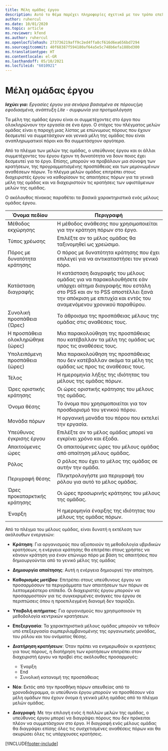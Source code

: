 ```yaml
---
title: Μέλη ομάδας έργου
description: Αυτό το θέμα παρέχει πληροφορίες σχετικά με τον τρόπο επεξεργασίας των πληροφοριών των μελών ομάδας έργου, των χαρακτηριστικών και του προγραμματισμού.
author: ruhercul
ms.date: 10/01/2020
ms.topic: article
ms.reviewer: kfend
ms.author: ruhercul
ms.openlocfilehash: 273736219aff9c2ed4ffa8cf616d6ea656bd7294
ms.sourcegitcommit: 40f68387f594180af64a5e5c748b6efa188bd300
ms.translationtype: HT
ms.contentlocale: el-GR
ms.lasthandoff: 05/10/2021
ms.locfileid: "6010921"
---
```

# <a name="project-team-members"></a>Μέλη ομάδας έργου

_**Ισχύει για:** Εργασίες έργου για σενάρια βασισμένα σε πόρους/μη εφοδιασμένα, ανάπτυξη Lite - συμφωνία για προτιμολόγηση_

Τα μέλη της ομάδας έργου είναι οι συμμετέχοντες στο έργο που ολοκληρώνουν την εργασία σε ένα έργο. Ο στόχος του πλέγματος μελών ομάδας είναι η παροχή μιας λίστας με επώνυμους πόρους που έχουν δεσμευτεί να συμμετάσχουν και γενικά μέλη της ομάδας που είναι αναπληρωματικοί πόροι και θα συμμετάσχουν αργότερα.

Από το πλέγμα των μελών της ομάδας, ο υπεύθυνος έργου και οι άλλοι συμμετέχοντες του έργου έχουν τη δυνατότητα να δουν ποιος έχει δεσμευτεί για το έργο. Επίσης, μπορούν να προβάλουν μια σύνοψη των κρατήσεων, της προγραμματισμένης προσπάθειας και των μεμονωμένων αναθέσεων πόρων. Το πλέγμα μελών ομάδας επιτρέπει στους διαχειριστές έργου να καθορίσουν τις απαιτήσεις πόρων για τα γενικά μέλη της ομάδας και να διαχειριστούν τις κρατήσεις των υφιστάμενων μελών της ομάδας.

Ο ακόλουθος πίνακας παραθέτει τα βασικά χαρακτηριστικά ενός μέλους ομάδας έργου.

| Όνομα πεδίου          | Περιγραφή                                                                                                                                                                  |
|--------------------------|-----------------------------------------------------------------------------------------------------------------------------------------------------------------------------------|
| Μέθοδος εκχώρησης        | Η μέθοδος ανάθεσης που χρησιμοποιείται για την κράτηση πόρων στο έργο.                                                                         |
| Τύπος χρέωσης             | Επιλέξτε αν το μέλος ομάδας θα ταξινομηθεί ως χρεώσιμο.                                                                                                                                       |
| Πόρος με δυνατότητα κράτησης        | Ο πόρος με δυνατότητα κράτησης που έχει επιλεγεί για να αντικαταστήσει τον γενικό πόρο.                                                                                                                   |
| Κατάσταση διαγραφής            | Η κατάσταση διαγραφής του μέλους ομάδας για να παρακολουθήσετε εάν υπάρχει αίτημα διαγραφής που εστάλη στο PSS και αν το PSS αποστέλλει ξανά την απόκριση με επιτυχία και εντός του αναμενόμενου χρονικού παραθύρου. |
| Συνολική προσπάθεια (Ώρες)     | Το άθροισμα της προσπάθειας μέλους της ομάδας στις αναθέσεις τους.                                                                                                                         |
| Η προσπάθεια ολοκληρώθηκε (ώρες) | Μια παρακολούθηση της προσπάθειας που κατέβαλλαν τα μέλη της ομάδας ως προς τις αναθέσεις τους.                                                                                           |
| Υπολειπόμενη προσπάθεια (ώρες) | Μια παρακολούθηση της προσπάθειας που δεν κατέβαλλαν ακόμα τα μέλη της ομάδας ως προς τις αναθέσεις τους.                                                                                    |
| Τέλος                   | Η ημερομηνία λήξης της ιδιότητας του μέλους της ομάδας πόρων.                                                                                                                                            |
| Ώρες οριστικής κράτησης        | Οι ώρες οριστικής κράτησης του μέλους της ομάδας.                                                                                                                                                                |
| Όνομα θέσης            | Το όνομα που χρησιμοποιείται για τον προσδιορισμό του γενικού πόρου.                                                                                                                                   |
| Μονάδα πόρων          | Η οργανική μονάδα του πόρου που εκτελεί την εργασία.                                                                                                                      |
| Υπεύθυνος έγκρισης έργου         | Επιλέξτε αν το μέλος ομάδας μπορεί να εγκρίνει χρόνο και έξοδα.                                                                                                                     |
| Απαιτούμενες ώρες           | Οι απαιτούμενες ώρες του μέλους ομάδας από απαίτηση μέλους ομάδας.                                                                                                                       |
| Ρόλος                     | Ο ρόλος που έχει το μέλος της ομάδας σε αυτήν την ομάδα.                                                                                                                                |
| Περιγραφή θέσης     | Πληκτρολογήστε μια περιγραφή του ρόλου για αυτό το μέλος ομάδας.                                                                                                                             |
| Ώρες προκαταρκτικής κράτησης        | Οι ώρες προσωρινής κράτησης του μέλους της ομάδας.                                                                                                                                                                 |
| Έναρξη                    | Η ημερομηνία έναρξης της ιδιότητας του μέλους της ομάδας πόρων.                                                                                                                                          |

Από το πλέγμα του μέλους ομάδας, είναι δυνατή η εκτέλεση των ακόλουθων ενεργειών:

- **Κράτηση**: Για οργανισμούς που αξιοποιούν τη μεθοδολογία υβριδικών κρατήσεων, η ενέργεια κράτησης θα επιτρέπει στους χρήστες να κάνουν κράτηση για έναν επώνυμο πόρο με βάση τις απαιτήσεις που δημιουργούνται από το γενικό μέλος της ομάδας
- **Δημιουργία απαίτησης**: Αυτή η ενέργεια δημιουργεί την απαίτηση.
- **Καθορισμός μοτίβου**: Επιτρέπει στους υπεύθυνους έργου να προσαρμόσουν τα περιγράμματα των απαιτήσεων των πόρων σε λεπτομερέστερο επίπεδο. Οι διαχειριστές έργου μπορούν να προσαρμοστούν για τις συγκεκριμένες ανάγκες του έργου σε περιπτώσεις όπου η προεπιλεγμένη διανομή δεν ταιριάζει.
- **Υποβολή αιτήματος**: Για οργανισμούς που χρησιμοποιούν τη μεθοδολογία κεντρικών κρατήσεων.
- **Επεξεργασία**: Τα χαρακτηριστικά μέλους ομάδας μπορούν να τεθούν υπό επεξεργασία συμπεριλαμβανομένης της οργανωτικής μονάδας, του ρόλου και του ονόματος θέσης.
- **Διατήρηση κρατήσεων**: Όταν πρέπει να ενημερωθούν οι κρατήσεις για τους πόρους, η διατήρηση των κρατήσεων επιτρέπει στον διαχειριστή έργου να προβεί στις ακόλουθες προσαρμογές:

    - Έναρξη
    - End
    - Συνολική κατανομή της προσπάθειας

- **Νέο**: Εκτός από την προσθήκη πόρων απευθείας από το χρονοδιάγραμμα, οι υπεύθυνοι έργου μπορούν να προσθέσουν νέα μέλη ομάδων που έχουν όνομα ή γενικά μέλη ομάδας από το πλέγμα μελών ομάδας.
- **Διαγραφή**: Με την επιλογή ενός ή πολλών μελών της ομάδας, ο υπεύθυνος έργου μπορεί να διαγράψει πόρους που δεν πρόκειται πλέον να συμμετάσχουν στο έργο. Η διαγραφή ενός μέλους ομάδας θα διαγράψει επίσης όλες τις συσχετισμένες αναθέσεις πόρων και θα ακυρώσει όλες τις υπάρχουσες κρατήσεις.


[!INCLUDE[footer-include](../includes/footer-banner.md)]